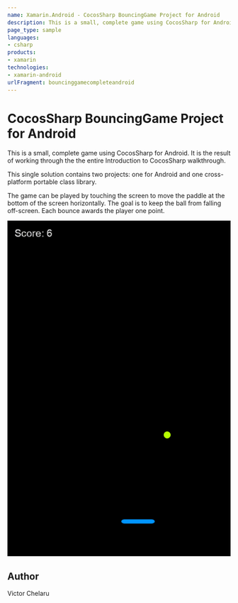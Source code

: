 ```yaml
---
name: Xamarin.Android - CocosSharp BouncingGame Project for Android
description: This is a small, complete game using CocosSharp for Android. It is the result of working through the the entire Introduction to CocosSharp...
page_type: sample
languages:
- csharp
products:
- xamarin
technologies:
- xamarin-android
urlFragment: bouncinggamecompleteandroid
---
```

# CocosSharp BouncingGame Project for Android

This is a small, complete game using CocosSharp for Android.  It is the result of working through the the entire Introduction to CocosSharp walkthrough.

This single solution contains two projects:  one for Android and one cross-platform portable class library.

The game can be played by touching the screen to move the paddle at the bottom of the screen horizontally.  The goal is to keep the ball from falling off-screen.  Each bounce awards the player one point.

![CocosSharp BouncingGame Project for Android application screenshot](Screenshots/FinalBouncingGameScreen.png "CocosSharp BouncingGame Project for Android application screenshot")

## Author

Victor Chelaru